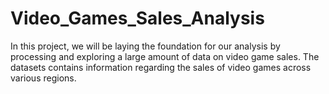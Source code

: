 # Video_Games_Sales_Analysis
In this project, we will be laying the foundation for our analysis by processing and exploring a large amount of data on video game sales. The datasets contains information regarding the sales of video games across various regions.
